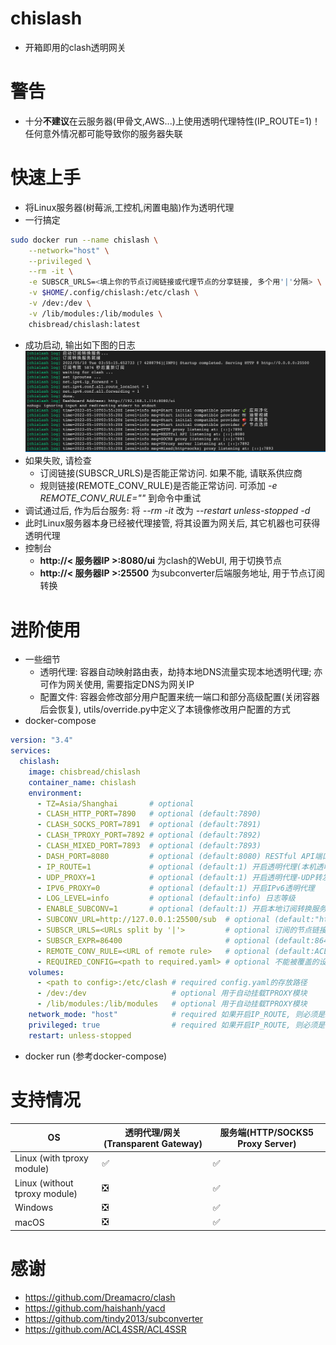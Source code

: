 # chislash
- 开箱即用的clash透明网关

# 警告
- 十分**不建议**在云服务器(甲骨文,AWS...)上使用透明代理特性(IP_ROUTE=1)！ 任何意外情况都可能导致你的服务器失联

# 快速上手
- 将Linux服务器(树莓派,工控机,闲置电脑)作为透明代理
- 一行搞定
```bash
sudo docker run --name chislash \
    --network="host" \
    --privileged \
    --rm -it \
    -e SUBSCR_URLS=<填上你的节点订阅链接或代理节点的分享链接, 多个用'|'分隔> \
    -v $HOME/.config/chislash:/etc/clash \
    -v /dev:/dev \
    -v /lib/modules:/lib/modules \
    chisbread/chislash:latest
```
- 成功启动, 输出如下图的日志
![quickstart](https://github.com/ChisBread/chislash/raw/master/images/quickstart.png)
- 如果失败, 请检查
  - 订阅链接(SUBSCR_URLS)是否能正常访问. 如果不能, 请联系供应商
  - 规则链接(REMOTE_CONV_RULE)是否能正常访问. 可添加 *-e REMOTE_CONV_RULE=""* 到命令中重试
- 调试通过后, 作为后台服务: 将 *--rm -it* 改为 *--restart unless-stopped -d*
- 此时Linux服务器本身已经被代理接管, 将其设置为网关后, 其它机器也可获得透明代理
- 控制台
  - **http://< 服务器IP >:8080/ui**  为clash的WebUI, 用于切换节点
  - **http://< 服务器IP >:25500** 为subconverter后端服务地址, 用于节点订阅转换
# 进阶使用
- 一些细节
  - 透明代理: 容器自动映射路由表，劫持本地DNS流量实现本地透明代理; 亦可作为网关使用, 需要指定DNS为网关IP
  - 配置文件: 容器会修改部分用户配置来统一端口和部分高级配置(关闭容器后会恢复), utils/override.py中定义了本镜像修改用户配置的方式
- docker-compose
```yaml
version: "3.4"
services:
  chislash:
    image: chisbread/chislash
    container_name: chislash
    environment:
      - TZ=Asia/Shanghai       # optional
      - CLASH_HTTP_PORT=7890   # optional (default:7890)
      - CLASH_SOCKS_PORT=7891  # optional (default:7891)
      - CLASH_TPROXY_PORT=7892 # optional (default:7892)
      - CLASH_MIXED_PORT=7893  # optional (default:7893)
      - DASH_PORT=8080         # optional (default:8080) RESTful API端口(对应WebUI http://IP:8080/ui)
      - IP_ROUTE=1             # optional (default:1) 开启透明代理(本机透明代理/作为旁路网关)
      - UDP_PROXY=1            # optional (default:1) 开启透明代理-UDP转发(需要节点支持)
      - IPV6_PROXY=0           # optional (default:1) 开启IPv6透明代理
      - LOG_LEVEL=info         # optional (default:info) 日志等级
      - ENABLE_SUBCONV=1       # optional (default:1) 开启本地订阅转换服务, 指定SUBSCR_URLS, 且没有外部订阅转换服务时, 需要为1
      - SUBCONV_URL=http://127.0.0.1:25500/sub  # optional (default:"http://127.0.0.1:25500/sub") 订阅转换服务地址
      - SUBSCR_URLS=<URLs split by '|'>         # optional 订阅的节点链接, 多个链接用'|'分隔, 会覆盖原有的config.yaml
      - SUBSCR_EXPR=86400                       # optional (default:86400) 订阅过期时间(秒), 下次启动如果过期, 会重新订阅
      - REMOTE_CONV_RULE=<URL of remote rule>   # optional (default:ACL4SSR的ini规则链接) 订阅转换规则
      - REQUIRED_CONFIG=<path to required.yaml> # optional 不能被覆盖的设置项, 最高优先级 (e.g. /etc/clash/required.yaml)
    volumes:
      - <path to config>:/etc/clash # required config.yaml的存放路径
      - /dev:/dev                   # optional 用于自动挂载TPROXY模块
      - /lib/modules:/lib/modules   # optional 用于自动挂载TPROXY模块
    network_mode: "host"            # required 如果开启IP_ROUTE, 则必须是host
    privileged: true                # required 如果开启IP_ROUTE, 则必须是true
    restart: unless-stopped
```
- docker run (参考docker-compose)

# 支持情况

| OS   | 透明代理/网关(Transparent Gateway) | 服务端(HTTP/SOCKS5 Proxy Server)  |
| -------------  |  ------------- |  ------------- |
| Linux (with tproxy module) | ✅  | ✅  |
| Linux (without tproxy module)  | ❎ | ✅  |
| Windows   | ❎ | ✅  |
| macOS   | ❎ | ✅  |

# 感谢
- https://github.com/Dreamacro/clash
- https://github.com/haishanh/yacd
- https://github.com/tindy2013/subconverter
- https://github.com/ACL4SSR/ACL4SSR